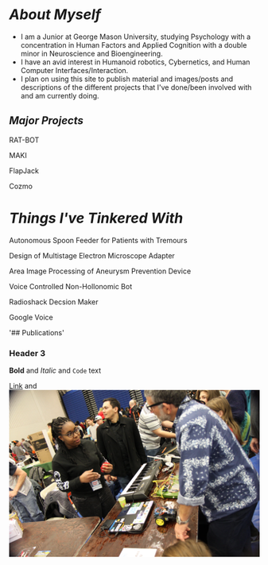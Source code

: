 # *About Myself*

- I am a Junior at George Mason University, studying Psychology with a concentration in Human Factors and Applied Cognition with a double minor in Neuroscience and Bioengineering.
- I have an avid interest in Humanoid robotics, Cybernetics, and Human Computer Interfaces/Interaction.
- I plan on using this site to publish material and images/posts and descriptions of the different projects that I've done/been involved with and am currently doing. 


## *Major Projects*
  
   RAT-BOT
  
   MAKI
  
   FlapJack
   
   Cozmo
  
# *Things I've Tinkered With*

   Autonomous Spoon Feeder for Patients with Tremours
   
   Design of Multistage Electron Microscope Adapter
   
   Area Image Processing of Aneurysm Prevention Device

   Voice Controlled Non-Hollonomic Bot
  
   Radioshack Decsion Maker
  
   Google Voice
  
'## Publications'
### Header 3

**Bold** and _Italic_ and `Code` text

[Link](url) and ![Image](IMG_7921.jpg)

